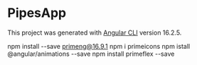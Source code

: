 # PipesApp

This project was generated with [Angular CLI](https://github.com/angular/angular-cli) version 16.2.5.

npm install --save primeng@16.9.1
npm i primeicons
npm istall @angular/animations --save
npm install primeflex --save
